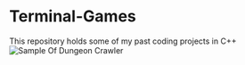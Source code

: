 # Terminal-Games
This repository holds some of my past coding projects in C++
![Sample Of Dungeon Crawler](Terminal-Games/game.gif)
